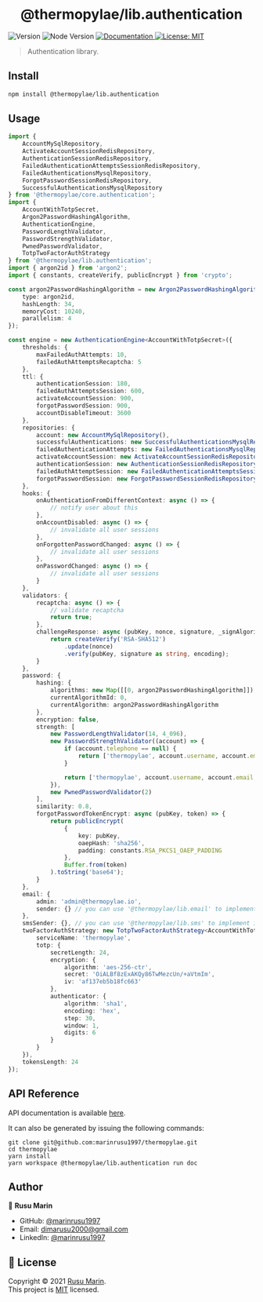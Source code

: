 <h1 align="center">@thermopylae/lib.authentication</h1>
<p>
  <img alt="Version" src="https://img.shields.io/badge/version-0.0.1-blue.svg?cacheSeconds=2592000" />
  <img alt="Node Version" src="https://img.shields.io/badge/node-%3E%3D16-blue.svg"/>
<a href="https://marinrusu1997.github.io/thermopylae/lib.authentication/index.html" target="_blank">
  <img alt="Documentation" src="https://img.shields.io/badge/documentation-yes-brightgreen.svg" />
</a>
<a href="https://github.com/marinrusu1997/thermopylae/blob/master/LICENSE" target="_blank">
  <img alt="License: MIT" src="https://img.shields.io/badge/License-MIT-yellow.svg" />
</a>
</p>

> Authentication library.

## Install

```sh
npm install @thermopylae/lib.authentication
```

## Usage

```typescript
import {
	AccountMySqlRepository,
	ActivateAccountSessionRedisRepository,
	AuthenticationSessionRedisRepository,
	FailedAuthenticationAttemptsSessionRedisRepository,
	FailedAuthenticationsMysqlRepository,
	ForgotPasswordSessionRedisRepository,
	SuccessfulAuthenticationsMysqlRepository
} from '@thermopylae/core.authentication';
import {
	AccountWithTotpSecret,
	Argon2PasswordHashingAlgorithm,
	AuthenticationEngine,
	PasswordLengthValidator,
	PasswordStrengthValidator,
	PwnedPasswordValidator,
	TotpTwoFactorAuthStrategy
} from '@thermopylae/lib.authentication';
import { argon2id } from 'argon2';
import { constants, createVerify, publicEncrypt } from 'crypto';

const argon2PasswordHashingAlgorithm = new Argon2PasswordHashingAlgorithm({
	type: argon2id,
	hashLength: 34,
	memoryCost: 10240,
	parallelism: 4
});

const engine = new AuthenticationEngine<AccountWithTotpSecret>({
	thresholds: {
		maxFailedAuthAttempts: 10,
		failedAuthAttemptsRecaptcha: 5
	},
	ttl: {
		authenticationSession: 180,
		failedAuthAttemptsSession: 600,
		activateAccountSession: 900,
		forgotPasswordSession: 900,
		accountDisableTimeout: 3600
	},
	repositories: {
		account: new AccountMySqlRepository(),
		successfulAuthentications: new SuccessfulAuthenticationsMysqlRepository(),
		failedAuthenticationAttempts: new FailedAuthenticationsMysqlRepository(),
		activateAccountSession: new ActivateAccountSessionRedisRepository('actv-acc'),
		authenticationSession: new AuthenticationSessionRedisRepository('auth-sess'),
		failedAuthAttemptSession: new FailedAuthenticationAttemptsSessionRedisRepository('fail-auth-atmpt'),
		forgotPasswordSession: new ForgotPasswordSessionRedisRepository('fgt-pswd')
	},
	hooks: {
		onAuthenticationFromDifferentContext: async () => {
			// notify user about this
		},
		onAccountDisabled: async () => {
			// invalidate all user sessions
		},
		onForgottenPasswordChanged: async () => {
			// invalidate all user sessions
		},
		onPasswordChanged: async () => {
			// invalidate all user sessions
		}
	},
	validators: {
		recaptcha: async () => {
			// validate recaptcha
			return true;
		},
		challengeResponse: async (pubKey, nonce, signature, _signAlgorithm, encoding) => {
			return createVerify('RSA-SHA512')
				.update(nonce)
				.verify(pubKey, signature as string, encoding);
		}
	},
	password: {
		hashing: {
			algorithms: new Map([[0, argon2PasswordHashingAlgorithm]]),
			currentAlgorithmId: 0,
			currentAlgorithm: argon2PasswordHashingAlgorithm
		},
		encryption: false,
		strength: [
			new PasswordLengthValidator(14, 4_096),
			new PasswordStrengthValidator((account) => {
				if (account.telephone == null) {
					return ['thermopylae', account.username, account.email];
				}

				return ['thermopylae', account.username, account.email, account.telephone];
			}),
			new PwnedPasswordValidator(2)
		],
		similarity: 0.8,
		forgotPasswordTokenEncrypt: async (pubKey, token) => {
			return publicEncrypt(
				{
					key: pubKey,
					oaepHash: 'sha256',
					padding: constants.RSA_PKCS1_OAEP_PADDING
				},
				Buffer.from(token)
			).toString('base64');
		}
	},
	email: {
		admin: 'admin@thermopylae.io',
		sender: {} // you can use '@thermopylae/lib.email' to implement it
	},
	smsSender: {}, // you can use '@thermopylae/lib.sms' to implement it
	twoFactorAuthStrategy: new TotpTwoFactorAuthStrategy<AccountWithTotpSecret>({
		serviceName: 'thermopylae',
		totp: {
			secretLength: 24,
			encryption: {
				algorithm: 'aes-256-ctr',
				secret: 'OiALBf8zExAKQy86TwMezcUn/+aVtmIm',
				iv: 'af137eb5b18fc663'
			},
			authenticator: {
				algorithm: 'sha1',
				encoding: 'hex',
				step: 30,
				window: 1,
				digits: 6
			}
		}
	}),
	tokensLength: 24
});
```

## API Reference

API documentation is available [here][api-doc-link].

It can also be generated by issuing the following commands:

```shell
git clone git@github.com:marinrusu1997/thermopylae.git
cd thermopylae
yarn install
yarn workspace @thermopylae/lib.authentication run doc
```

## Author

👤 **Rusu Marin**

- GitHub: [@marinrusu1997](https://github.com/marinrusu1997)
- Email: [dimarusu2000@gmail.com](mailto:dimarusu2000@gmail.com)
- LinkedIn: [@marinrusu1997](https://www.linkedin.com/in/rusu-marin-1638b0156/)

## 📝 License

Copyright © 2021 [Rusu Marin](https://github.com/marinrusu1997). <br/>
This project is [MIT](https://github.com/marinrusu1997/thermopylae/blob/master/LICENSE) licensed.

[api-doc-link]: https://marinrusu1997.github.io/thermopylae/lib.authentication/index.html
